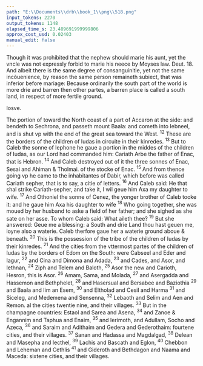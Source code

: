 ```yaml
---
path: "E:\\Documents\\drb\\book_1\\png\\518.png"
input_tokens: 2270
output_tokens: 1148
elapsed_time_s: 23.489691999999806
approx_cost_usd: 0.02403
manual_edit: false
---
```

<aside>Though it was prohibited that the nephew should marie his aunt, yet the vncle was not expressly forbid to marie his neece by Moyses law. Deut. 18. And albeit there is the same degree of consanguinitie, yet not the same incõuenience, by reason the same person remaineth subiect, that was inferior before mariage: Because ordinarily the south part of the world is more drie and barren then other partes, a barren place is called a south land, in respect of more fertile ground.</aside>

Iosve.

The portion of toward the North coast of a part of Accaron at the side: and bendeth to Sechrona, and passeth mount Baala: and cometh into Iebneel, and is shut vp with the end of the great sea toward the West. <sup>12</sup> These are the borders of the children of Iudas in circuite in their kinredes. <sup>13</sup> But to Caleb the sonne of Iephone he gaue a portion in the middes of the children of Iudas, as our Lord had commanded him: Cariath Arbe the father of Enac, that is Hebron. <sup>14</sup> And Caleb destroyed out of it the three sonnes of Enac, Sesai and Ahiman & Tholmai. of the stocke of Enac. <sup>15</sup> And from thence going vp he came to the inhabitantes of Dabir, which before was called Cariath sepher, that is to say, a citie of letters. <sup>16</sup> And Caleb said: He that shal strike Cariath-sepher, and take it, I wil geue him Axa my daughter to wife. <sup>17</sup> And Othoniel the sonne of Cenez, the yonger brother of Caleb tooke it: and he gaue him Axa his daughter to wife <sup>18</sup> Who going together, she was moued by her husband to aske a field of her father; and she sighed as she sate on her asse. To whom Caleb said: What aileth thee? <sup>19</sup> But she answered: Geue me a blessing: a South and drie Land thou hast geuen me, ioyne also a waterie. Caleb therfore gaue her a waterie ground aboue & beneath. <sup>20</sup> This is the possession of the tribe of the children of Iudas by their kinredes. <sup>21</sup> And the cities from the vttermost partes of the children of Iudas by the borders of Edom on the South: were Cabseel and Eder and Iagur, <sup>22</sup> and Cina and Dimona and Adada, <sup>23</sup> and Cades, and Asor, and Iethnan, <sup>24</sup> Ziph and Telem and Baloth, <sup>25</sup> Asor the new and Carioth, Hesron, this is Asor. <sup>26</sup> Amam, Sama, and Molada, <sup>27</sup> and Asergadda and Hassemon and Bethphelet, <sup>28</sup> and Hasersual and Bersabee and Baziothia <sup>29</sup> and Baala and Iim an Esem, <sup>30</sup> and Eltholad and Cesil and Harma <sup>31</sup> and Siceleg, and Medemena and Sensenna, <sup>32</sup> Lebaoth and Selim and Aen and Remon. al the cities twentie nine, and their villages. <sup>33</sup> But in the champagne countries: Estaol and Sarea and Asena, <sup>34</sup> and Zanoe & Engannim and Taphua and Enaim, <sup>35</sup> and Ierimoth, and Adullam, Socho and Azeca, <sup>36</sup> and Saraim and Adithaim and Gedera and Gederothaim: fourtene cities, and their villages. <sup>37</sup> Sanan and Hadassa and Magdalgad, <sup>38</sup> Delean and Masepha and Iecthel, <sup>39</sup> Lachis and Bascath and Eglon, <sup>40</sup> Chebbon and Leheman and Cethlis <sup>41</sup> and Gideroth and Bethdagon and Naama and Maceda: sixtene cities, and their villages.

[^1]: Deut. 18.